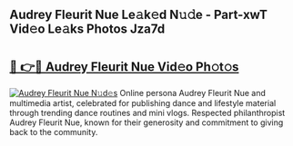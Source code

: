 ## Audrey Fleurit Nue Le𝚊k𝚎d N𝚞𝚍e - Part-xwT Vid𝚎o Le𝚊ks Photos Jza7d

# <h2><a href="http://fb3reli.evod.top/?m=Audrey+Fleurit+Nue">🔗 👉🔴 Audrey Fleurit Nue Vid𝚎o Ph𝚘t𝚘s</a></h2>

[![Audrey Fleurit Nue N𝚞d𝚎s](https://i.imgur.com/8V9OHl7.gif)](http://fb3reli.evod.top/?m=Audrey+Fleurit+Nue)
Online persona Audrey Fleurit Nue and multimedia artist, celebrated for publishing dance and lifestyle material through trending dance routines and mini vlogs. Respected philanthropist Audrey Fleurit Nue, known for their generosity and commitment to giving back to the community. 
